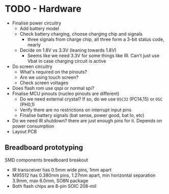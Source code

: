 # TODO - Hardware

- Finalise power circuitry
    - Add battery model
    - Check battery charging, choose charging chip and signals
        - three signals from charge chip, all three form a 3-bit status code, nearly
    - Decide on 1.8V vs 3.3V (leaning towards 1.8V)
        - Seems like we need 3.3V for some things like IR. Can't just use Vbat in case charging circuit is active
- Do screen circuitry
    - What's required on the pinouts?
    - Are we using touch screen?
    - Check screen voltages
- Does flash rom use qspi or normal spi?
- Finalise MCU pinouts (nucleo pinouts are different)
    - Do we need external crystal? If so, do we use `OSC32` (PC14,15) or `OSC` (PH0,1)
    - Verify there are no restrictions on interrupt input pins
    - Finalise battery signals (bat sense, power good, bat lo, etc)
- Do we need IR shutdown? there are just enough pins for it. Depends on power consumption
- Layout PCB

## Breadboard prototyping

SMD components breadboard breakout

- IR transceiver has 0.5mm wide pins, 1mm apart
- M95512 has 0.380mm pins, 1.27mm apart, min horizontal separation 3.9mm, max 6.0mm, SO8N package
- Both flash chips are 8-pin SOIC 208-mil
